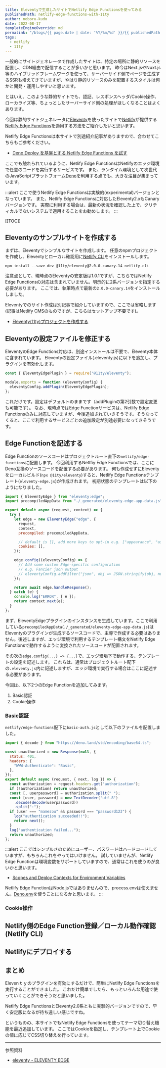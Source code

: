 ```yaml
---
title: Eleventyで生成したサイトでNetlify Edge Functionsを使ってみる
publishedPath: netlify-edge-functions-with-11ty
author: noboru-kudo
date: 2022-08-17
templateEngineOverride: md
permalink: "/blogs/{{ page.date | date: '%Y/%m/%d' }}/{{ publishedPath }}/"
tags:
  - netlify
  - 11ty
---
```

一般的にサイトジェネレータで作成したサイトは、特定の場所に静的リソースを配置し、CDN経由で配信することが多いかと思います。
昨今はNext.jsやNuxt.js等のハイブリッドフレームワークを使って、サーバーサイド側でページを生成するSSRも増えてきていますが、やはり静的リソースのみを配置するスタイルは何かと開発・運用しやすいと思います。

とはいえ、このような静的サイトでも、認証、レスポンスヘッダ/Cookie操作、ローカライズ等、ちょっとしたサーバーサイド側の処理がほしくなることはよくあります。

今回は静的サイトジェネレータに[Eleventy](https://www.11ty.dev/)を使ったサイトで[Netlify](https://www.netlify.com/)が提供する[Netlify Edge Functions](https://docs.netlify.com/netlify-labs/experimental-features/edge-functions/)を適用する方法をご紹介したいと思います。

Netlify Edge Functionsは本サイトで別途紹介記事がありますので、合わせてこちらもご参考ください。

- [Deno Deploy を基盤とする Netlify Edge Functions を試す](/blogs/2022/07/23/try-netlify-edge-functions/)


ここでも触れられているように、Netlify Edge FunctionsはNetlifyのエッジ環境で任意のコードを実行するサービスです。
また、ランタイム環境として次世代のJavaScriptプラットフォーム[Deno](https://deno.land/)を利用する点でも、大きな注目が集まっています。

:::alert
ここで使うNetlify Edge Functionsは実験的(experimental)バージョンとなっています。
また、Netlify Edge Functionsに対応したEleventy2.xもCanaryバージョンです。
実際に利用する場合は、最新の状況を確認した上で、クリティカルでないシステムで適用することをお勧めします。
:::

[[TOC]]

## Eleventyのサンプルサイトを作成する

まずは、Eleventyでシンプルなサイトを作成します。
任意のnpmプロジェクトを作成し、Eleventyとローカル確認用に[Netlify CLI](https://www.npmjs.com/package/netlify-cli)をインストールします。

```shell
npm install --save-dev @11ty/eleventy@2.0.0-canary.14 netlify-cli
```

注意点として、現時点のEleventyの安定版は1.0.1ですが、こちらではNetlify Edge Functionsの対応は含まれていません。明示的に2系バージョンを指定する必要があります。
ここでは、執筆時点で最新の`2.0.0-canary.14`をインストールしました。

Eleventyでのサイト作成は別記事で紹介していますので、ここでは省略します(記事はNetlify CMSのものですが、こちらはセットアップ不要です)。

- [Eleventy(11ty)プロジェクトを作成する](/blogs/2022/08/03/netlifycms-workflow-intro/#eleventy11tyプロジェクトを作成する)

## Eleventyの設定ファイルを修正する

EleventyのEdge Functions対応は、別途インストールは不要で、Eleventy本体に含まれています。
Eleventyの設定ファイル(.eleventy.js)に以下を追加し、プラグインを有効化します。

```javascript
const { EleventyEdgePlugin } = require("@11ty/eleventy");

module.exports = function (eleventyConfig) {
  eleventyConfig.addPlugin(EleventyEdgePlugin);
};
```

これだけです。設定はデフォルトのままです（addPluginの第2引数で設定変更も可能です）。
なお、現時点ではEdge Functionサービスは、Netlify Edge Functionsのみに対応していますが、今後追加されていきそうです。そうなってくると、ここで利用するサービスごとの追加設定が別途必要になってきそうです。

## Edge Functionを記述する

Edge Functionのソースコードはプロジェクトルート直下の`netlify/edge-functions`に配置します。
今回利用するNetlfiy Edge Functionsでは、ここにDeno互換のソースコードを配置する必要があります。
何も作成せずにEleventyをローカルビルド(`npx @11ty/eleventy`)すると、Netlify Edge Functionsテンプレート(`eleventy-edge.js`)が作成されます。
初期状態のテンプレートは以下のようになりました。

```javascript
import { EleventyEdge } from "eleventy:edge";
import precompiledAppData from "./_generated/eleventy-edge-app-data.js";

export default async (request, context) => {
  try {
    let edge = new EleventyEdge("edge", {
      request,
      context,
      precompiled: precompiledAppData,

      // default is [], add more keys to opt-in e.g. ["appearance", "username"]
      cookies: [],
    });

    edge.config((eleventyConfig) => {
      // Add some custom Edge-specific configuration
      // e.g. Fancier json output
      // eleventyConfig.addFilter("json", obj => JSON.stringify(obj, null, 2));
    });

    return await edge.handleResponse();
  } catch (e) {
    console.log("ERROR", { e });
    return context.next(e);
  }
};
```

まず、EleventyEdgeプラグインのインスタンスを生成しています。ここで利用している`precompiledAppData`(`./_generated/eleventy-edge-app-data.js`)はEleventyのプラグインが生成するソースコードで、主導で作成する必要はありません。後述しますが、エッジ環境で利用するテンプレート構文をNetlify Edge Functionsで動作するように変換されたソースコードが配置されます。

その次の`edge.config(...) => {...}`で、エッジ環境下で動作する、テンプレートの設定を記述します。
これらは、通常はプロジェクトルート配下の`.eleventy.js`内に記述しますが、エッジ環境で実行する場合はここに記述する必要があります。

今回は、以下2つのEdge Functionを追加してみます。
1. Basic認証
1. Cookie操作

### Basic認証
`netlify/edge-functions`配下に`basic-auth.js`として以下のファイルを配置しました。

```javascript
import { decode } from "https://deno.land/std/encoding/base64.ts";

const unauthorized = new Response(null, {
  status: 401,
  headers: {
    "WWW-Authenticate": "Basic",
  },
});
export default async (request, { next, log }) => {
  const authorization = request.headers.get("authorization");
  if (!authorization) return unauthorized;
  const [, userpassword] = authorization.split(" ");
  const [user, password] = new TextDecoder("utf-8")
    .decode(decode(userpassword))
    .split(":");
  if (user === "mamezou" && password === "password123") {
    log("authentication succeeded!!");
    return next();
  }
  log("authentication failed...");
  return unauthorized;
};
```

:::alert
ここではシンプルさのためにユーザー、パスワードはハードコードしていますが、もちろんこれをやってはいけません。
試していませんが、Netlify Edge Functionは環境変数をサポートしていますので、通常はこれを使うのが良いかと思います。

- [Scopes and Deploy Contexts for Environment Variables](https://docs.netlify.com/netlify-labs/experimental-features/environment-variables/)

Netlify Edge FunctionはNode.jsではありませんので、process.envは使えません。[Deno.env](https://doc.deno.land/deno/stable/~/Deno.env)を使うことになるかと思います。
:::

### Cookie操作


## Netlify側のEdge Function登録／ローカル動作確認(Netlify CLI)

## Netlifyにデプロイする

## まとめ
Elevenｔｙのプラグインを有効にするだけで、簡単にNetlify Edge Functionsを実行することができました。
これだけ簡単でしたら、もっといろんな用途で使っていくことができそうだと思いました。

Netlify Edge FunctionsとEleventy2.0系ともに実験的バージョンですので、早く安定版になるが待ち遠しい感じですね。

というものの、本サイトでもNetlify Edge Functionsを使ってテーマ切り替え機能を最近追加しています。
ここではCookieを指定し、テンプレート上でCookieの値に応じてCSS切り替えを行っています。

---
参照資料

- [eleventy - ELEVENTY EDGE](https://www.11ty.dev/docs/plugins/edge/#edge-shortcode-examples)
